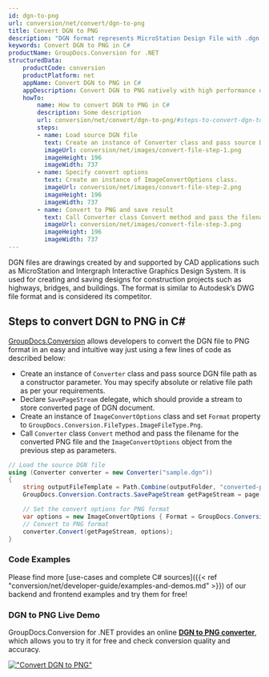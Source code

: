 ```yaml
---
id: dgn-to-png
url: conversion/net/convert/dgn-to-png
title: Convert DGN to PNG
description: "DGN format represents MicroStation Design File with .dgn extension. Learn how to convert DGN to PNG file programmatically in C# language using GroupDocs.Conversion for .NET library."
keywords: Convert DGN to PNG in C#
productName: GroupDocs.Conversion for .NET
structuredData:
    productCode: conversion
    productPlatform: net
    appName: Convert DGN to PNG in C#
    appDescription: Convert DGN to PNG natively with high performance using C# language and server side GroupDocs.Conversion for .NET APIs, without the use of any software like Microsoft or Open Office.
    howTo:
        name: How to convert DGN to PNG in C# 
        description: Some description
        url: conversion/net/convert/dgn-to-png/#steps-to-convert-dgn-to-png-in-c
        steps:
        - name: Load source DGN file 
          text: Create an instance of Converter class and pass source DGN file path as a constructor parameter. You may specify absolute or relative file path as per your requirements. 
          imageUrl: conversion/net/images/convert-file-step-1.png
          imageHeight: 196
          imageWidth: 737
        - name: Specify convert options 
          text: Create an instance of ImageConvertOptions class.
          imageUrl: conversion/net/images/convert-file-step-2.png
          imageHeight: 196
          imageWidth: 737
        - name: Convert to PNG and save result 
          text: Call Converter class Convert method and pass the filename for the converted HTML file and the ImageConvertOptions object from the previous step as parameters.
          imageUrl: conversion/net/images/convert-file-step-3.png
          imageHeight: 196
          imageWidth: 737
---
```


DGN files are drawings created by and supported by CAD applications such as MicroStation and Intergraph Interactive Graphics Design System. It is used for creating and saving designs for construction projects such as highways, bridges, and buildings. The format is similar to Autodesk’s DWG file format and is considered its competitor.

## Steps to convert DGN to PNG in C#

[GroupDocs.Conversion](https://products.groupdocs.com/conversion/net) allows developers to convert the DGN file to PNG format in an easy and intuitive way just using a few lines of code as described below:

* Create an instance of `Converter` class and pass source DGN file path as a constructor parameter. You may specify absolute or relative file path as per your requirements. 
* Declare `SavePageStream` delegate, which should provide a stream to store converted page of DGN document.
* Create an instance of `ImageConvertOptions` class and set `Format` property to `GroupDocs.Conversion.FileTypes.ImageFileType.Png`.
* Call `Converter` class `Convert` method and pass the filename for the converted PNG file and the `ImageConvertOptions` object from the previous step as parameters.

```csharp
// Load the source DGN file
using (Converter converter = new Converter("sample.dgn"))
{
    string outputFileTemplate = Path.Combine(outputFolder, "converted-page-{0}.png");
    GroupDocs.Conversion.Contracts.SavePageStream getPageStream = page => new FileStream(string.Format(outputFileTemplate, page), FileMode.Create);

    // Set the convert options for PNG format
    var options = new ImageConvertOptions { Format = GroupDocs.Conversion.FileTypes.ImageFileType.Png };   
    // Convert to PNG format
    converter.Convert(getPageStream, options);
}
```

### Code Examples

Please find more [use-cases and complete C# sources]({{< ref "conversion/net/developer-guide/examples-and-demos.md" >}}) of our backend and frontend examples and try them for free!

### DGN to PNG Live Demo

GroupDocs.Conversion for .NET provides an online [**DGN to PNG converter**](https://products.groupdocs.app/conversion/dgn-to-png), which allows you to try it for free and check conversion quality and accuracy.

[!["Convert DGN to PNG"](conversion/net/images/convert-to-png/convert-dgn-to-png.png)](https://products.groupdocs.app/conversion/dgn-to-png)